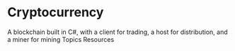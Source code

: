 # Cryptocurrency
A blockchain built in C#, with a client for trading, a host for distribution, and a miner for mining  Topics Resources
